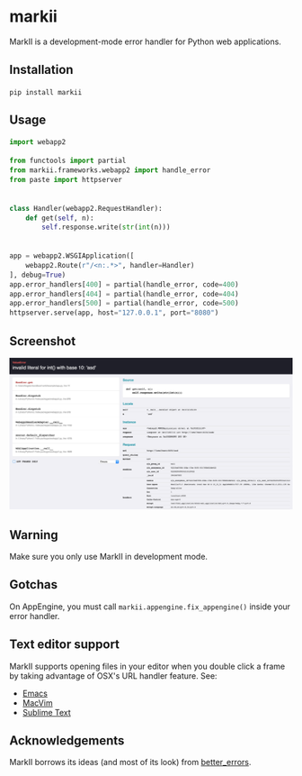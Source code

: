 # markii

MarkII is a development-mode error handler for Python web applications.

## Installation

`pip install markii`

## Usage

```python
import webapp2

from functools import partial
from markii.frameworks.webapp2 import handle_error
from paste import httpserver


class Handler(webapp2.RequestHandler):
    def get(self, n):
        self.response.write(str(int(n)))


app = webapp2.WSGIApplication([
    webapp2.Route(r"/<n:.*>", handler=Handler)
], debug=True)
app.error_handlers[400] = partial(handle_error, code=400)
app.error_handlers[404] = partial(handle_error, code=404)
app.error_handlers[500] = partial(handle_error, code=500)
httpserver.serve(app, host="127.0.0.1", port="8080")
```

## Screenshot

![Screenshot](/example/screenshot.png)

## Warning

Make sure you only use MarkII in development mode.

## Gotchas

On AppEngine, you must call `markii.appengine.fix_appengine()` inside
your error handler.

## Text editor support

MarkII supports opening files in your editor when you double click a
frame by taking advantage of OSX's URL handler feature. See:

- [Emacs](https://github.com/typester/emacs-handler)
- [MacVim](https://code.google.com/p/macvim/issues/detail?id=105)
- [Sublime Text](https://github.com/typester/emacs-handler)


## Acknowledgements

MarkII borrows its ideas (and most of its look) from [better_errors](https://github.com/charliesome/better_errors).

